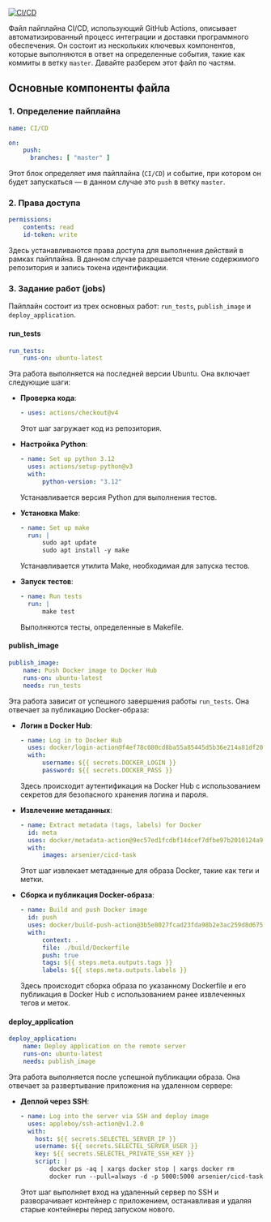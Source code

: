 [![CI/CD](https://github.com/arsenier/cicd-task/actions/workflows/ci_cd.yml/badge.svg)](https://github.com/arsenier/cicd-task/actions/workflows/ci_cd.yml)

Файл пайплайна CI/CD, использующий GitHub Actions, описывает автоматизированный процесс интеграции и доставки программного обеспечения. Он состоит из нескольких ключевых компонентов, которые выполняются в ответ на определенные события, такие как коммиты в ветку `master`. Давайте разберем этот файл по частям.

## Основные компоненты файла

### 1. Определение пайплайна

```yaml
name: CI/CD

on:
    push:
      branches: [ "master" ]
```
Этот блок определяет имя пайплайна (`CI/CD`) и событие, при котором он будет запускаться — в данном случае это `push` в ветку `master`.

### 2. Права доступа

```yaml
permissions:
    contents: read
    id-token: write
```
Здесь устанавливаются права доступа для выполнения действий в рамках пайплайна. В данном случае разрешается чтение содержимого репозитория и запись токена идентификации.

### 3. Задание работ (jobs)

Пайплайн состоит из трех основных работ: `run_tests`, `publish_image` и `deploy_application`.

#### **run_tests**

```yaml
run_tests:
    runs-on: ubuntu-latest
```
Эта работа выполняется на последней версии Ubuntu. Она включает следующие шаги:

- **Проверка кода**:
  ```yaml
  - uses: actions/checkout@v4
  ```
  Этот шаг загружает код из репозитория.

- **Настройка Python**:
  ```yaml
  - name: Set up python 3.12
    uses: actions/setup-python@v3
    with:
        python-version: "3.12"
  ```
  Устанавливается версия Python для выполнения тестов.

- **Установка Make**:
  ```yaml
  - name: Set up make
    run: |
        sudo apt update
        sudo apt install -y make
  ```
  Устанавливается утилита Make, необходимая для запуска тестов.

- **Запуск тестов**:
  ```yaml
  - name: Run tests
    run: |
        make test
  ```
  Выполняются тесты, определенные в Makefile.

#### **publish_image**

```yaml
publish_image:
    name: Push Docker image to Docker Hub
    runs-on: ubuntu-latest
    needs: run_tests
```
Эта работа зависит от успешного завершения работы `run_tests`. Она отвечает за публикацию Docker-образа:

- **Логин в Docker Hub**:
  ```yaml
  - name: Log in to Docker Hub
    uses: docker/login-action@f4ef78c080cd8ba55a85445d5b36e214a81df20a
    with:
        username: ${{ secrets.DOCKER_LOGIN }}
        password: ${{ secrets.DOCKER_PASS }}
  ```
  Здесь происходит аутентификация на Docker Hub с использованием секретов для безопасного хранения логина и пароля.

- **Извлечение метаданных**:
  ```yaml
  - name: Extract metadata (tags, labels) for Docker
    id: meta
    uses: docker/metadata-action@9ec57ed1fcdbf14dcef7dfbe97b2010124a938b7
    with:
        images: arsenier/cicd-task
  ```
  Этот шаг извлекает метаданные для образа Docker, такие как теги и метки.

- **Сборка и публикация Docker-образа**:
  ```yaml
  - name: Build and push Docker image
    id: push
    uses: docker/build-push-action@3b5e8027fcad23fda98b2e3ac259d8d67585f671
    with:
        context: .
        file: ./build/Dockerfile
        push: true
        tags: ${{ steps.meta.outputs.tags }}
        labels: ${{ steps.meta.outputs.labels }}
  ```
  Здесь происходит сборка образа по указанному Dockerfile и его публикация в Docker Hub с использованием ранее извлеченных тегов и меток.

#### **deploy_application**

```yaml
deploy_application:
    name: Deploy application on the remote server
    runs-on: ubuntu-latest
    needs: publish_image
```
Эта работа выполняется после успешной публикации образа. Она отвечает за развертывание приложения на удаленном сервере:

- **Деплой через SSH**:
  ```yaml
  - name: Log into the server via SSH and deploy image
    uses: appleboy/ssh-action@v1.2.0
    with:
      host: ${{ secrets.SELECTEL_SERVER_IP }}
      username: ${{ secrets.SELECTEL_SERVER_USER }}
      key: ${{ secrets.SELECTEL_PRIVATE_SSH_KEY }}
      script: |
          docker ps -aq | xargs docker stop | xargs docker rm
          docker run --pull=always -d -p 5000:5000 arsenier/cicd-task:master
  ```
  Этот шаг выполняет вход на удаленный сервер по SSH и разворачивает контейнер с приложением, останавливая и удаляя старые контейнеры перед запуском нового.

<!-- ## Заключение

Данный файл пайплайна CI/CD демонстрирует автоматизацию процессов тестирования, сборки и развертывания приложения с использованием GitHub Actions. Он позволяет разработчикам быстро интегрировать изменения и обеспечивать надежное развертывание обновлений на продакшн-сервере.

Citations:
[1] https://graphite.dev/guides/introduction-to-github-actions-for-ci-cd-pipelines
[2] https://900913.ru/tldr/common/
[3] https://dev.to/snehalkadwe/a-guide-to-cicd-pipelines-using-github-action-5doj
[4] https://github.blog/enterprise-software/ci-cd/build-ci-cd-pipeline-github-actions-four-steps/
[5] https://www.youtube.com/watch?v=ciqWMIf7Pz0 -->
